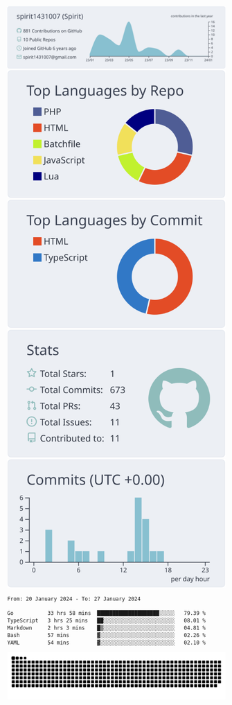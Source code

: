 [![](https://raw.githubusercontent.com/spirit1431007/spirit1431007/master/profile-summary-card-output/nord_bright/0-profile-details.svg)](https://git.io/spiritx)
[![](https://raw.githubusercontent.com/spirit1431007/spirit1431007/master/profile-summary-card-output/nord_bright/1-repos-per-language.svg)](https://git.io/spiritx) [![](https://raw.githubusercontent.com/spirit1431007/spirit1431007/master/profile-summary-card-output/nord_bright/2-most-commit-language.svg)](https://git.io/spiritx)
[![](https://raw.githubusercontent.com/spirit1431007/spirit1431007/master/profile-summary-card-output/nord_bright/3-stats.svg)](https://git.io/spiritx) [![](https://raw.githubusercontent.com/spirit1431007/spirit1431007/master/profile-summary-card-output/nord_bright/4-productive-time.svg)](https://git.io/spiritx)

<!--START_SECTION:waka-->

```txt
From: 20 January 2024 - To: 27 January 2024

Go           33 hrs 58 mins  ████████████████████░░░░░   79.39 %
TypeScript   3 hrs 25 mins   ██░░░░░░░░░░░░░░░░░░░░░░░   08.01 %
Markdown     2 hrs 3 mins    █▒░░░░░░░░░░░░░░░░░░░░░░░   04.81 %
Bash         57 mins         ▓░░░░░░░░░░░░░░░░░░░░░░░░   02.26 %
YAML         54 mins         ▓░░░░░░░░░░░░░░░░░░░░░░░░   02.10 %
```

<!--END_SECTION:waka-->

![contribution](https://github.com/spirit1431007/spirit1431007/blob/output/github-contribution-grid-snake.svg)
